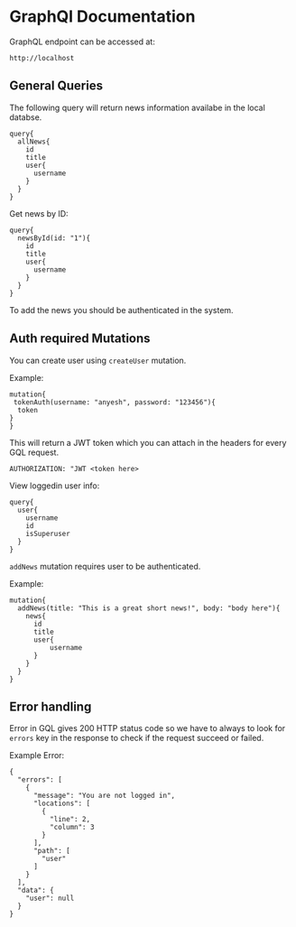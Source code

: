 # GraphQl Documentation


GraphQL endpoint can be accessed at:

```
http://localhost
```

## General Queries

The following query will return news information availabe in the local databse.

```
query{
  allNews{
    id
    title
    user{
      username
    }
  }
}
```
Get news by ID:

```
query{
  newsById(id: "1"){
    id
    title
    user{
      username
    }
  }
}
```

To add the news you should be authenticated in the system.

## Auth required Mutations

You can create user using `createUser` mutation.

Example:

```
mutation{
 tokenAuth(username: "anyesh", password: "123456"){
  token
}
}
```

This will return a JWT token which you can attach in the headers for every GQL request.

```
AUTHORIZATION: "JWT <token here>
```

View loggedin user info:

```
query{
  user{
    username
    id
    isSuperuser
  }
}
```

`addNews` mutation requires user to be authenticated.

Example:

```
mutation{
  addNews(title: "This is a great short news!", body: "body here"){
    news{
      id
      title
      user{
          username
      }
    }
  }
}

```

## Error handling

Error in GQL gives 200 HTTP status code so we have to always to look for `errors` key in the response to check if the request succeed or failed.

Example Error:

```
{
  "errors": [
    {
      "message": "You are not logged in",
      "locations": [
        {
          "line": 2,
          "column": 3
        }
      ],
      "path": [
        "user"
      ]
    }
  ],
  "data": {
    "user": null
  }
}


```
